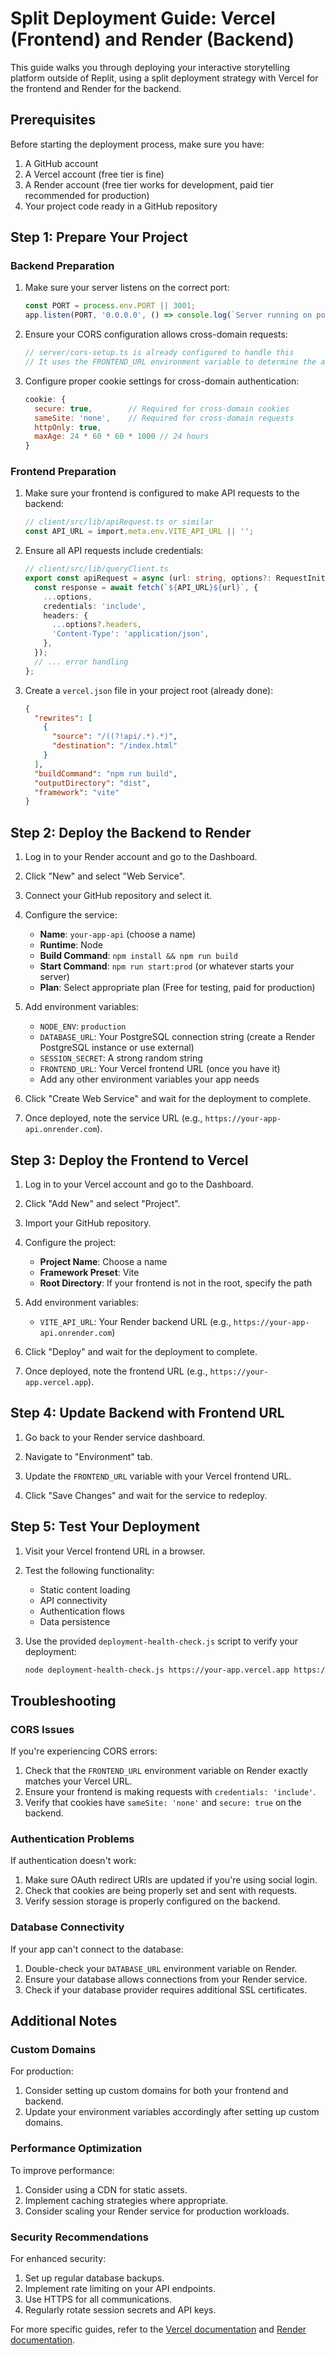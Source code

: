 # Split Deployment Guide: Vercel (Frontend) and Render (Backend)

This guide walks you through deploying your interactive storytelling platform outside of Replit, using a split deployment strategy with Vercel for the frontend and Render for the backend.

## Prerequisites

Before starting the deployment process, make sure you have:

1. A GitHub account
2. A Vercel account (free tier is fine)
3. A Render account (free tier works for development, paid tier recommended for production)
4. Your project code ready in a GitHub repository

## Step 1: Prepare Your Project

### Backend Preparation

1. Make sure your server listens on the correct port:
   ```javascript
   const PORT = process.env.PORT || 3001;
   app.listen(PORT, '0.0.0.0', () => console.log(`Server running on port ${PORT}`));
   ```

2. Ensure your CORS configuration allows cross-domain requests:
   ```javascript
   // server/cors-setup.ts is already configured to handle this
   // It uses the FRONTEND_URL environment variable to determine the allowed origin
   ```

3. Configure proper cookie settings for cross-domain authentication:
   ```javascript
   cookie: {
     secure: true,        // Required for cross-domain cookies
     sameSite: 'none',    // Required for cross-domain requests
     httpOnly: true,
     maxAge: 24 * 60 * 60 * 1000 // 24 hours
   }
   ```

### Frontend Preparation

1. Make sure your frontend is configured to make API requests to the backend:
   ```typescript
   // client/src/lib/apiRequest.ts or similar
   const API_URL = import.meta.env.VITE_API_URL || '';
   ```

2. Ensure all API requests include credentials:
   ```typescript
   // client/src/lib/queryClient.ts
   export const apiRequest = async (url: string, options?: RequestInit) => {
     const response = await fetch(`${API_URL}${url}`, {
       ...options,
       credentials: 'include',
       headers: {
         ...options?.headers,
         'Content-Type': 'application/json',
       },
     });
     // ... error handling
   };
   ```

3. Create a `vercel.json` file in your project root (already done):
   ```json
   {
     "rewrites": [
       {
         "source": "/((?!api/.*).*)",
         "destination": "/index.html"
       }
     ],
     "buildCommand": "npm run build",
     "outputDirectory": "dist",
     "framework": "vite"
   }
   ```

## Step 2: Deploy the Backend to Render

1. Log in to your Render account and go to the Dashboard.

2. Click "New" and select "Web Service".

3. Connect your GitHub repository and select it.

4. Configure the service:
   - **Name**: `your-app-api` (choose a name)
   - **Runtime**: Node
   - **Build Command**: `npm install && npm run build`
   - **Start Command**: `npm run start:prod` (or whatever starts your server)
   - **Plan**: Select appropriate plan (Free for testing, paid for production)

5. Add environment variables:
   - `NODE_ENV`: `production`
   - `DATABASE_URL`: Your PostgreSQL connection string (create a Render PostgreSQL instance or use external)
   - `SESSION_SECRET`: A strong random string
   - `FRONTEND_URL`: Your Vercel frontend URL (once you have it)
   - Add any other environment variables your app needs

6. Click "Create Web Service" and wait for the deployment to complete.

7. Once deployed, note the service URL (e.g., `https://your-app-api.onrender.com`).

## Step 3: Deploy the Frontend to Vercel

1. Log in to your Vercel account and go to the Dashboard.

2. Click "Add New" and select "Project".

3. Import your GitHub repository.

4. Configure the project:
   - **Project Name**: Choose a name
   - **Framework Preset**: Vite
   - **Root Directory**: If your frontend is not in the root, specify the path

5. Add environment variables:
   - `VITE_API_URL`: Your Render backend URL (e.g., `https://your-app-api.onrender.com`)

6. Click "Deploy" and wait for the deployment to complete.

7. Once deployed, note the frontend URL (e.g., `https://your-app.vercel.app`).

## Step 4: Update Backend with Frontend URL

1. Go back to your Render service dashboard.

2. Navigate to "Environment" tab.

3. Update the `FRONTEND_URL` variable with your Vercel frontend URL.

4. Click "Save Changes" and wait for the service to redeploy.

## Step 5: Test Your Deployment

1. Visit your Vercel frontend URL in a browser.

2. Test the following functionality:
   - Static content loading
   - API connectivity
   - Authentication flows
   - Data persistence

3. Use the provided `deployment-health-check.js` script to verify your deployment:
   ```bash
   node deployment-health-check.js https://your-app.vercel.app https://your-app-api.onrender.com
   ```

## Troubleshooting

### CORS Issues

If you're experiencing CORS errors:

1. Check that the `FRONTEND_URL` environment variable on Render exactly matches your Vercel URL.
2. Ensure your frontend is making requests with `credentials: 'include'`.
3. Verify that cookies have `sameSite: 'none'` and `secure: true` on the backend.

### Authentication Problems

If authentication doesn't work:

1. Make sure OAuth redirect URIs are updated if you're using social login.
2. Check that cookies are being properly set and sent with requests.
3. Verify session storage is properly configured on the backend.

### Database Connectivity

If your app can't connect to the database:

1. Double-check your `DATABASE_URL` environment variable on Render.
2. Ensure your database allows connections from your Render service.
3. Check if your database provider requires additional SSL certificates.

## Additional Notes

### Custom Domains

For production:

1. Consider setting up custom domains for both your frontend and backend.
2. Update your environment variables accordingly after setting up custom domains.

### Performance Optimization

To improve performance:

1. Consider using a CDN for static assets.
2. Implement caching strategies where appropriate.
3. Consider scaling your Render service for production workloads.

### Security Recommendations

For enhanced security:

1. Set up regular database backups.
2. Implement rate limiting on your API endpoints.
3. Use HTTPS for all communications.
4. Regularly rotate session secrets and API keys.

For more specific guides, refer to the [Vercel documentation](https://vercel.com/docs) and [Render documentation](https://render.com/docs).